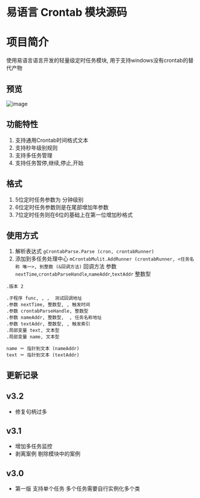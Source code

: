 # 易语言 Crontab 模块源码

# 项目简介
使用易语言语言开发的轻量级定时任务模块, 用于支持windows没有crontab的替代产物

## 预览
![image](https://user-images.githubusercontent.com/20254874/201052723-4fe4b983-5ba8-401e-8874-8d12ddc7597e.png)


## 功能特性
  1. 支持通用Crontab时间格式文本
  2. 支持秒年级别规则
  3. 支持多任务管理
  4. 支持任务暂停,继续,停止,开始

## 格式
1. 5位定时任务参数为 分钟级别
2. 6位定时任务参数则是在尾部增加年参数
3. 7位定时任务则在6位的基础上在第一位增加秒格式

## 使用方式
  1. 解析表达式
     `gCrontabParse.Parse (cron, crontabRunner)`
  2. 添加到多任务处理中心
     `mCrontabMulit.AddRunner (crontabRunner, <任务名称 唯一>, 到整数 (&回调方法)`
     回调方法 参数 `nextTime`,`crontabParseHandle`,`nameAddr`,`textAddr` 整数型
```易语言
.版本 2

.子程序 func, , ,  测试回调地址
.参数 nextTime, 整数型, , 触发时间
.参数 crontabParseHandle, 整数型
.参数 nameAddr, 整数型,  , 任务名称地址
.参数 textAddr, 整数型, , 触发索引
.局部变量 text, 文本型
.局部变量 name, 文本型

name ＝ 指针到文本 (nameAddr)
text ＝ 指针到文本 (textAddr)

```

## 更新记录



v3.2
--------
* 修复句柄过多


v3.1 
--------
* 增加多任务监控
* 剥离案例 剔除模块中的案例


v3.0
--------
* 第一版 支持单个任务 多个任务需要自行实例化多个类

